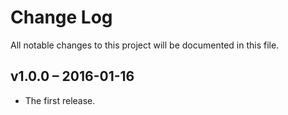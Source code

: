 # Change Log

All notable changes to this project will be documented in this file.

## v1.0.0 – 2016-01-16
- The first release.
